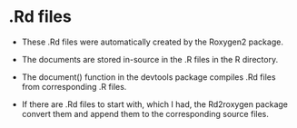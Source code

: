 .Rd files
======

* These .Rd files were automatically created by the Roxygen2 package.

* The documents are stored in-source in the .R files in the R directory.

* The document() function in the devtools package compiles .Rd files from corresponding .R files.

* If there are .Rd files to start with, which I had, the Rd2roxygen package convert them and append them to the corresponding source files.
